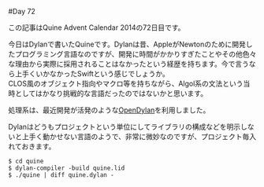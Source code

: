 #Day 72

この記事はQuine Advent Calendar 2014の72日目です。

今日はDylanで書いたQuineです。Dylanは昔、AppleがNewtonのために開発したプログラミング言語なのですが、開発に時間がかかりすぎたことやその他色々な理由から実際に採用されることはなかったという経歴を持ちます。今で言うなら上手くいかなかったSwiftという感じでしょうか。  
CLOS風のオブジェクト指向やマクロ等を持ちながら、Algol系の文法という当時としてはかなり挑戦的な言語だったのではないかと思います。

処理系は、最近開発が活発のような[OpenDylan](http://opendylan.org/)を利用しました。

Dylanはどうもプロジェクトという単位にしてライブラリの構成などを明示しないと上手く動かせない言語のようで、非常に微妙なのですが、プロジェクト毎入れておきます。

```console
$ cd quine
$ dylan-compiler -build quine.lid
$ ./quine | diff quine.dylan -
```
